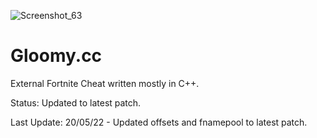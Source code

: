 ![Screenshot_63](https://user-images.githubusercontent.com/70964202/166455725-1a07a847-6e47-4fc4-985d-ca6a3eacab69.png)
# Gloomy.cc

External Fortnite Cheat written mostly in C++.

Status: Updated to latest patch.

Last Update: 20/05/22 - Updated offsets and fnamepool to latest patch.

